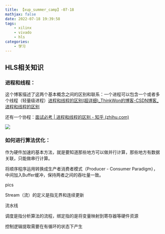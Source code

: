 ```yaml
---
title: 【xup_summer_camp】-07-18
mathjax: false
date: 2022-07-18 19:39:58
tags:
    - xilinx
    - vivado
    - hls
categories:
    - 学习
---
```


## HLS相关知识

### 进程和线程：

这个博客描述了这两个基本概念之间的区别和联系：一个进程可以包含一个或者多个线程（轻量级进程）[进程和线程的区别(超详细)_ThinkWon的博客-CSDN博客_进程和线程的区别](https://blog.csdn.net/ThinkWon/article/details/102021274)

还有一个协程：[面试必考 | 进程和线程的区别 - 知乎 (zhihu.com)](https://zhuanlan.zhihu.com/p/114453309)

![](https://s2.loli.net/2022/07/18/D24HRgoEyYtbGkO.png)

### 如何进行算法优化：

作为硬件加速的基本方法，就是要知道那些地方可以做并行计算，那些地方有数据关联，只能做串行计算。

将顺序程序运用转换成生产者消费者模式（Producer - Consumer Paradigm），中间加入Buffer缓冲，保持两者之间的吞吐量一致。

pics

Stream（流）的定义是指无界和连续更新

流水线

调度是指分析算法的流程，绑定指的是将变量映射到寄存器等硬件资源

控制逻辑提取需要在有循环的状态下产生
